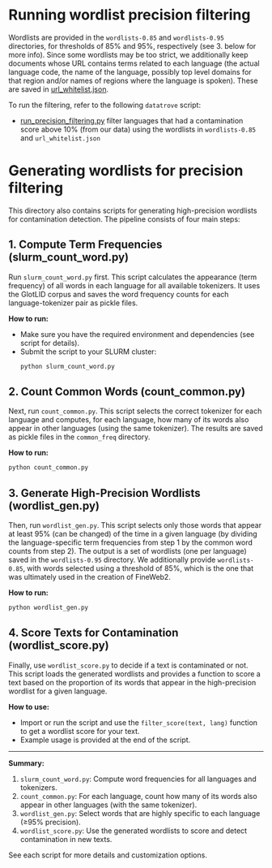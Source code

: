 # Running wordlist precision filtering

Wordlists are provided in the `wordlists-0.85` and `wordlists-0.95` directories, for thresholds of 85% and 95%, respectively (see 3. below for more info).
Since some wordlists may be too strict, we additionally keep documents whose URL contains terms related to each language (the actual language code, the name of the language, possibly top level domains for that region and/or names of regions where the language is spoken). These are saved in [url_whitelist.json](url_whitelist.json).

To run the filtering, refer to the following `datatrove` script:
- [run_precision_filtering.py](run_precision_filtering.py) filter languages that had a contamination score above 10% (from our data) using the wordlists in `wordlists-0.85` and `url_whitelist.json`

# Generating wordlists for precision filtering
This directory also contains scripts for generating high-precision wordlists for contamination detection. The pipeline consists of four main steps:

## 1. Compute Term Frequencies (slurm_count_word.py)
Run `slurm_count_word.py` first. This script calculates the appearance (term frequency) of all words in each language for all available tokenizers. It uses the GlotLID corpus and saves the word frequency counts for each language-tokenizer pair as pickle files.

**How to run:**
- Make sure you have the required environment and dependencies (see script for details).
- Submit the script to your SLURM cluster:
  ```bash
  python slurm_count_word.py
  ```

## 2. Count Common Words (count_common.py)
Next, run `count_common.py`. This script selects the correct tokenizer for each language and computes, for each language, how many of its words also appear in other languages (using the same tokenizer). The results are saved as pickle files in the `common_freq` directory.

**How to run:**
```bash
python count_common.py
```

## 3. Generate High-Precision Wordlists (wordlist_gen.py)
Then, run `wordlist_gen.py`. This script selects only those words that appear at least 95% (can be changed) of the time in a given language (by dividing the language-specific term frequencies from step 1 by the common word counts from step 2). The output is a set of wordlists (one per language) saved in the `wordlists-0.95` directory. We additionally provide `wordlists-0.85`, with words selected using a threshold of 85%, which is the one that was ultimately used in the creation of FineWeb2.

**How to run:**
```bash
python wordlist_gen.py
```

## 4. Score Texts for Contamination (wordlist_score.py)
Finally, use `wordlist_score.py` to decide if a text is contaminated or not. This script loads the generated wordlists and provides a function to score a text based on the proportion of its words that appear in the high-precision wordlist for a given language.

**How to use:**
- Import or run the script and use the `filter_score(text, lang)` function to get a wordlist score for your text.
- Example usage is provided at the end of the script.

---

**Summary:**
1. `slurm_count_word.py`: Compute word frequencies for all languages and tokenizers.
2. `count_common.py`: For each language, count how many of its words also appear in other languages (with the same tokenizer).
3. `wordlist_gen.py`: Select words that are highly specific to each language (≥95% precision).
4. `wordlist_score.py`: Use the generated wordlists to score and detect contamination in new texts.

See each script for more details and customization options.


